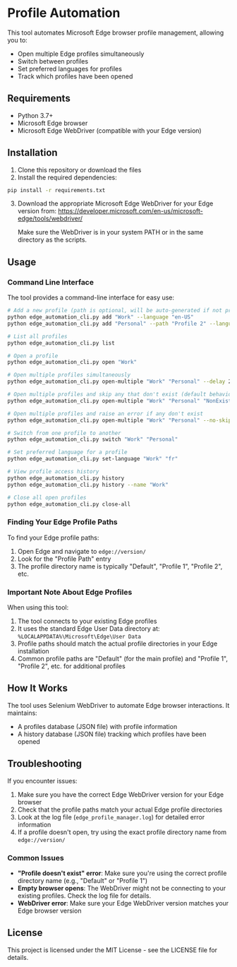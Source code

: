 # Profile Automation

This tool automates Microsoft Edge browser profile management, allowing you to:
- Open multiple Edge profiles simultaneously
- Switch between profiles
- Set preferred languages for profiles
- Track which profiles have been opened

## Requirements

- Python 3.7+
- Microsoft Edge browser
- Microsoft Edge WebDriver (compatible with your Edge version)

## Installation

1. Clone this repository or download the files
2. Install the required dependencies:

```bash
pip install -r requirements.txt
```

3. Download the appropriate Microsoft Edge WebDriver for your Edge version from:
   https://developer.microsoft.com/en-us/microsoft-edge/tools/webdriver/

   Make sure the WebDriver is in your system PATH or in the same directory as the scripts.

## Usage

### Command Line Interface

The tool provides a command-line interface for easy use:

```bash
# Add a new profile (path is optional, will be auto-generated if not provided)
python edge_automation_cli.py add "Work" --language "en-US"
python edge_automation_cli.py add "Personal" --path "Profile 2" --language "en-US"

# List all profiles
python edge_automation_cli.py list

# Open a profile
python edge_automation_cli.py open "Work"

# Open multiple profiles simultaneously
python edge_automation_cli.py open-multiple "Work" "Personal" --delay 2

# Open multiple profiles and skip any that don't exist (default behavior)
python edge_automation_cli.py open-multiple "Work" "Personal" "NonExistentProfile"

# Open multiple profiles and raise an error if any don't exist
python edge_automation_cli.py open-multiple "Work" "Personal" --no-skip

# Switch from one profile to another
python edge_automation_cli.py switch "Work" "Personal"

# Set preferred language for a profile
python edge_automation_cli.py set-language "Work" "fr"

# View profile access history
python edge_automation_cli.py history
python edge_automation_cli.py history --name "Work"

# Close all open profiles
python edge_automation_cli.py close-all
```

### Finding Your Edge Profile Paths

To find your Edge profile paths:

1. Open Edge and navigate to `edge://version/`
2. Look for the "Profile Path" entry
3. The profile directory name is typically "Default", "Profile 1", "Profile 2", etc.

### Important Note About Edge Profiles

When using this tool:

1. The tool connects to your existing Edge profiles
2. It uses the standard Edge User Data directory at: `%LOCALAPPDATA%\Microsoft\Edge\User Data`
3. Profile paths should match the actual profile directories in your Edge installation
4. Common profile paths are "Default" (for the main profile) and "Profile 1", "Profile 2", etc. for additional profiles

## How It Works

The tool uses Selenium WebDriver to automate Edge browser interactions. It maintains:
- A profiles database (JSON file) with profile information
- A history database (JSON file) tracking which profiles have been opened

## Troubleshooting

If you encounter issues:

1. Make sure you have the correct Edge WebDriver version for your Edge browser
2. Check that the profile paths match your actual Edge profile directories
3. Look at the log file (`edge_profile_manager.log`) for detailed error information
4. If a profile doesn't open, try using the exact profile directory name from `edge://version/`

### Common Issues

- **"Profile doesn't exist" error**: Make sure you're using the correct profile directory name (e.g., "Default" or "Profile 1")
- **Empty browser opens**: The WebDriver might not be connecting to your existing profiles. Check the log file for details.
- **WebDriver error**: Make sure your Edge WebDriver version matches your Edge browser version

## License

This project is licensed under the MIT License - see the LICENSE file for details.
